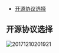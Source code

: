 
<!-- TOC -->

- [开源协议选择](#开源协议选择)

<!-- /TOC -->

## 开源协议选择

![20171210201921](http://opd59bmxu.bkt.clouddn.com/20171210201921.png)